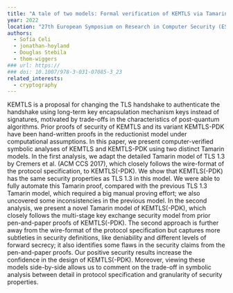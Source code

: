 ```yaml
---
title: "A tale of two models: Formal verification of KEMTLS via Tamarin"
year: 2022
location: "27th European Symposium on Research in Computer Security (ESORICS) 2022, Denmark. 2022."
authors:
  - Sofía Celi
  - jonathan-hoyland
  - Douglas Stebila
  - thom-wiggers
### url: https://
### doi: 10.1007/978-3-031-07085-3_23
related_interests:
  - cryptography
---
```


KEMTLS is a proposal for changing the TLS handshake to authenticate the handshake using long-term key encapsulation mechanism keys instead of signatures, motivated by trade-offs in the characteristics of post-quantum algorithms. Prior proofs of security of KEMTLS and its variant KEMTLS-PDK have been hand-written proofs in the reductionist model under computational assumptions. In this paper, we present computer-verified symbolic analyses of KEMTLS and KEMTLS-PDK using two distinct Tamarin models. In the first analysis, we adapt the detailed Tamarin model of TLS 1.3 by Cremers et al. (ACM CCS 2017), which closely follows the wire-format of the protocol specification, to KEMTLS(-PDK). We show that KEMTLS(-PDK) has the same security properties as TLS 1.3 in this model. We were able to fully automate this Tamarin proof, compared with the previous TLS 1.3 Tamarin model, which required a big manual proving effort; we also uncovered some inconsistencies in the previous model. In the second analysis, we present a novel Tamarin model of KEMTLS(-PDK), which closely follows the multi-stage key exchange security model from prior pen-and-paper proofs of KEMTLS(-PDK). The second approach is further away from the wire-format of the protocol specification but captures more subtleties in security definitions, like deniability and different levels of forward secrecy; it also identifies some flaws in the security claims from the pen-and-paper proofs. Our positive security results increase the confidence in the design of KEMTLS(-PDK). Moreover, viewing these models side-by-side allows us to comment on the trade-off in symbolic analysis between detail in protocol specification and granularity of security properties.